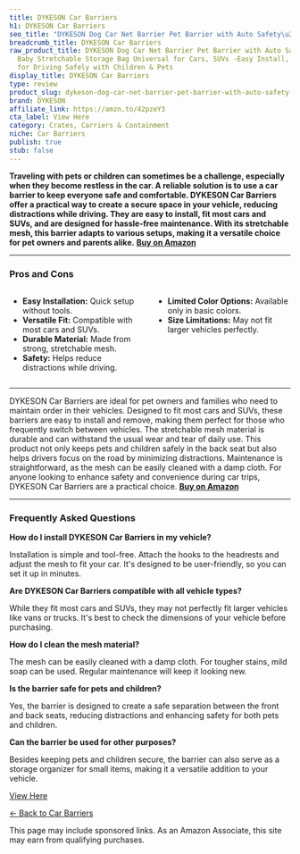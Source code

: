 ```yaml
---
title: DYKESON Car Barriers
h1: DYKESON Car Barriers
seo_title: "DYKESON Dog Car Net Barrier Pet Barrier with Auto Safety\u2026"
breadcrumb_title: DYKESON Car Barriers
raw_product_title: DYKESON Dog Car Net Barrier Pet Barrier with Auto Safety Mesh Organizer
  Baby Stretchable Storage Bag Universal for Cars, SUVs -Easy Install, Car Divider
  for Driving Safely with Children & Pets
display_title: DYKESON Car Barriers
type: review
product_slug: dykeson-dog-car-net-barrier-pet-barrier-with-auto-safety-mesh-organizer-fc9d78f4
brand: DYKESON
affiliate_link: https://amzn.to/42pzeY3
cta_label: View Here
category: Crates, Carriers & Containment
niche: Car Barriers
publish: true
stub: false
---
```


<div id="intro" class="full-width">
  <p><strong>Traveling with pets or children can sometimes be a challenge, especially when they become restless in the car. A reliable solution is to use a car barrier to keep everyone safe and comfortable. DYKESON Car Barriers offer a practical way to create a secure space in your vehicle, reducing distractions while driving. They are easy to install, fit most cars and SUVs, and are designed for hassle-free maintenance. With its stretchable mesh, this barrier adapts to various setups, making it a versatile choice for pet owners and parents alike.</strong> <a href="https://amzn.to/42pzeY3" rel="nofollow sponsored noopener" target="_blank"><strong>Buy on Amazon</strong></a></p>
</div>

<hr />
<h3 id="pros-cons">Pros and Cons</h3>
<div class="pc-grid" style="display:grid;grid-template-columns:1fr 1fr;gap:16px;">
  <ul>
    <li><strong>Easy Installation:</strong> Quick setup without tools.</li>
    <li><strong>Versatile Fit:</strong> Compatible with most cars and SUVs.</li>
    <li><strong>Durable Material:</strong> Made from strong, stretchable mesh.</li>
    <li><strong>Safety:</strong> Helps reduce distractions while driving.</li>
  </ul>
  <ul>
    <li><strong>Limited Color Options:</strong> Available only in basic colors.</li>
    <li><strong>Size Limitations:</strong> May not fit larger vehicles perfectly.</li>
  </ul>
</div>
<hr />

<div class="full-width">
  <p>DYKESON Car Barriers are ideal for pet owners and families who need to maintain order in their vehicles. Designed to fit most cars and SUVs, these barriers are easy to install and remove, making them perfect for those who frequently switch between vehicles. The stretchable mesh material is durable and can withstand the usual wear and tear of daily use. This product not only keeps pets and children safely in the back seat but also helps drivers focus on the road by minimizing distractions. Maintenance is straightforward, as the mesh can be easily cleaned with a damp cloth. For anyone looking to enhance safety and convenience during car trips, DYKESON Car Barriers are a practical choice. <a href="https://amzn.to/42pzeY3" rel="nofollow sponsored noopener" target="_blank"><strong>Buy on Amazon</strong></a></p>
</div>

<hr />
<h3 id="faqs">Frequently Asked Questions</h3>

<p><strong>How do I install DYKESON Car Barriers in my vehicle?</strong></p>
<p>Installation is simple and tool-free. Attach the hooks to the headrests and adjust the mesh to fit your car. It's designed to be user-friendly, so you can set it up in minutes.</p>

<p><strong>Are DYKESON Car Barriers compatible with all vehicle types?</strong></p>
<p>While they fit most cars and SUVs, they may not perfectly fit larger vehicles like vans or trucks. It's best to check the dimensions of your vehicle before purchasing.</p>

<p><strong>How do I clean the mesh material?</strong></p>
<p>The mesh can be easily cleaned with a damp cloth. For tougher stains, mild soap can be used. Regular maintenance will keep it looking new.</p>

<p><strong>Is the barrier safe for pets and children?</strong></p>
<p>Yes, the barrier is designed to create a safe separation between the front and back seats, reducing distractions and enhancing safety for both pets and children.</p>

<p><strong>Can the barrier be used for other purposes?</strong></p>
<p>Besides keeping pets and children secure, the barrier can also serve as a storage organizer for small items, making it a versatile addition to your vehicle.</p>
<p><a class="btn" href="https://amzn.to/42pzeY3" target="_blank" rel="nofollow sponsored noopener">View Here</a></p>
<p><a href="/roundups/crates-carriers-containment/car-barriers/">← Back to Car Barriers</a></p>
<aside class="disclosure">This page may include sponsored links. As an Amazon Associate, this site may earn from qualifying purchases.</aside>
